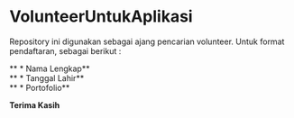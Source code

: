 # VolunteerUntukAplikasi
Repository ini digunakan sebagai ajang pencarian volunteer. Untuk format pendaftaran, sebagai berikut :

** \* Nama Lengkap**      
** \* Tanggal Lahir**      
** \* Portofolio**      

**Terima Kasih**
